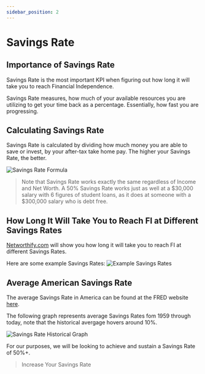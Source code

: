 ```yaml
---
sidebar_position: 2
---
```


# Savings Rate

## Importance of Savings Rate

Savings Rate is the most important KPI when figuring out how long it will take you to reach Financial Independence. 

Savings Rate measures, how much of your available resources you are utilizing to get your time back as a percentage. Essentially, how fast you are progressing. 

## Calculating Savings Rate

Savings Rate is calculated by dividing how much money you are able to save or invest, by your after-tax take home pay. The higher your Savings Rate, the better.

![Savings Rate Formula](/img/savings-rate-calculation-dark.svg)

>Note that Savings Rate works exactly the same regardless of Income and Net Worth. A 50% Savings Rate works just as well at a $30,000 salary with 6 figures of student loans, as it does at someone with a $300,000 salary who is debt free.

## How Long It Will Take You to Reach FI at Different Savings Rates

[Networthify.com](https://networthify.com/calculator/earlyretirement?income=50000&initialBalance=0&expenses=20000&annualPct=5&withdrawalRate=4) will show you how long it will take you to reach FI at different Savings Rates. 

Here are some example Savings Rates:
![Example Savings Rates](/img/savings-rate-examples-dark.svg)

## Average American Savings Rate

The average Savings Rate in America can be found at the FRED website [here](https://fred.stlouisfed.org/series/PSAVERT).

The following graph represents average Savings Rates fom 1959 through today, note that the historical avergage hovers around 10%.

![Savings Rate Historical Graph](/img/historical-savings-rates-dark.svg)

For our purposes, we will be looking to achieve and sustain a Savings Rate of 50%+.

>Increase Your Savings Rate
